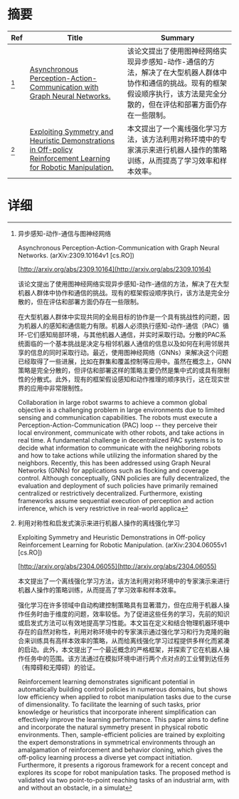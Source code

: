 # 摘要

| Ref | Title | Summary |
| --- | --- | --- |
| [^1] | [Asynchronous Perception-Action-Communication with Graph Neural Networks.](http://arxiv.org/abs/2309.10164) | 该论文提出了使用图神经网络实现异步感知-动作-通信的方法，解决了在大型机器人群体中协作和通信的挑战。现有的框架假设顺序执行，该方法是完全分散的，但在评估和部署方面仍存在一些限制。 |
| [^2] | [Exploiting Symmetry and Heuristic Demonstrations in Off-policy Reinforcement Learning for Robotic Manipulation.](http://arxiv.org/abs/2304.06055) | 本文提出了一个离线强化学习方法，该方法利用对称环境中的专家演示来进行机器人操作的策略训练，从而提高了学习效率和样本效率。 |

# 详细

[^1]: 异步感知-动作-通信与图神经网络

    Asynchronous Perception-Action-Communication with Graph Neural Networks. (arXiv:2309.10164v1 [cs.RO])

    [http://arxiv.org/abs/2309.10164](http://arxiv.org/abs/2309.10164)

    该论文提出了使用图神经网络实现异步感知-动作-通信的方法，解决了在大型机器人群体中协作和通信的挑战。现有的框架假设顺序执行，该方法是完全分散的，但在评估和部署方面仍存在一些限制。

    

    在大型机器人群体中实现共同的全局目标的协作是一个具有挑战性的问题，因为机器人的感知和通信能力有限。机器人必须执行感知-动作-通信（PAC）循环-它们感知局部环境，与其他机器人通信，并实时采取行动。分散的PAC系统面临的一个基本挑战是决定与相邻机器人通信的信息以及如何在利用邻居共享的信息的同时采取行动。最近，使用图神经网络（GNNs）来解决这个问题已经取得了一些进展，比如在群集和覆盖控制等应用中。虽然在概念上，GNN策略是完全分散的，但评估和部署这样的策略主要仍然是集中式的或具有限制性的分散式。此外，现有的框架假设感知和动作推理的顺序执行，这在现实世界的应用中非常限制性。

    Collaboration in large robot swarms to achieve a common global objective is a challenging problem in large environments due to limited sensing and communication capabilities. The robots must execute a Perception-Action-Communication (PAC) loop -- they perceive their local environment, communicate with other robots, and take actions in real time. A fundamental challenge in decentralized PAC systems is to decide what information to communicate with the neighboring robots and how to take actions while utilizing the information shared by the neighbors. Recently, this has been addressed using Graph Neural Networks (GNNs) for applications such as flocking and coverage control. Although conceptually, GNN policies are fully decentralized, the evaluation and deployment of such policies have primarily remained centralized or restrictively decentralized. Furthermore, existing frameworks assume sequential execution of perception and action inference, which is very restrictive in real-world applica
    
[^2]: 利用对称性和启发式演示来进行机器人操作的离线强化学习

    Exploiting Symmetry and Heuristic Demonstrations in Off-policy Reinforcement Learning for Robotic Manipulation. (arXiv:2304.06055v1 [cs.RO])

    [http://arxiv.org/abs/2304.06055](http://arxiv.org/abs/2304.06055)

    本文提出了一个离线强化学习方法，该方法利用对称环境中的专家演示来进行机器人操作的策略训练，从而提高了学习效率和样本效率。

    

    强化学习在许多领域中自动构建控制策略具有显著潜力，但在应用于机器人操作任务时由于维度的问题，效率较低。为了促进这些任务的学习，先前的知识或启发式方法可以有效地提高学习性能。本文旨在定义和结合物理机器环境中存在的自然对称性，利用对称环境中的专家演示通过强化学习和行为克隆的融合来训练具有高样本效率的策略，从而给离线强化学习过程提供多样化而紧凑的启动。此外，本文提出了一个最近概念的严格框架，并探索了它在机器人操作任务中的范围。该方法通过在模拟环境中进行两个点对点的工业臂到达任务（有障碍和无障碍）的验证。

    Reinforcement learning demonstrates significant potential in automatically building control policies in numerous domains, but shows low efficiency when applied to robot manipulation tasks due to the curse of dimensionality. To facilitate the learning of such tasks, prior knowledge or heuristics that incorporate inherent simplification can effectively improve the learning performance. This paper aims to define and incorporate the natural symmetry present in physical robotic environments. Then, sample-efficient policies are trained by exploiting the expert demonstrations in symmetrical environments through an amalgamation of reinforcement and behavior cloning, which gives the off-policy learning process a diverse yet compact initiation. Furthermore, it presents a rigorous framework for a recent concept and explores its scope for robot manipulation tasks. The proposed method is validated via two point-to-point reaching tasks of an industrial arm, with and without an obstacle, in a simulat
    

